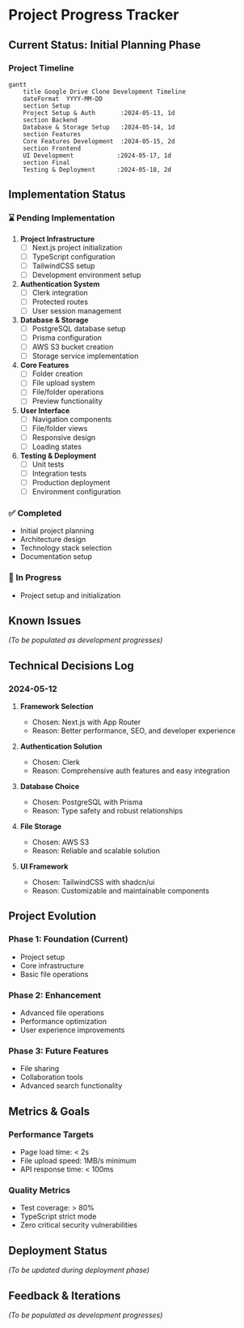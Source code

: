 # Project Progress Tracker

## Current Status: Initial Planning Phase

### Project Timeline
```mermaid
gantt
    title Google Drive Clone Development Timeline
    dateFormat  YYYY-MM-DD
    section Setup
    Project Setup & Auth       :2024-05-13, 1d
    section Backend
    Database & Storage Setup   :2024-05-14, 1d
    section Features
    Core Features Development  :2024-05-15, 2d
    section Frontend
    UI Development            :2024-05-17, 1d
    section Final
    Testing & Deployment      :2024-05-18, 2d
```

## Implementation Status

### ⌛ Pending Implementation
1. **Project Infrastructure**
   - [ ] Next.js project initialization
   - [ ] TypeScript configuration
   - [ ] TailwindCSS setup
   - [ ] Development environment setup

2. **Authentication System**
   - [ ] Clerk integration
   - [ ] Protected routes
   - [ ] User session management

3. **Database & Storage**
   - [ ] PostgreSQL database setup
   - [ ] Prisma configuration
   - [ ] AWS S3 bucket creation
   - [ ] Storage service implementation

4. **Core Features**
   - [ ] Folder creation
   - [ ] File upload system
   - [ ] File/folder operations
   - [ ] Preview functionality

5. **User Interface**
   - [ ] Navigation components
   - [ ] File/folder views
   - [ ] Responsive design
   - [ ] Loading states

6. **Testing & Deployment**
   - [ ] Unit tests
   - [ ] Integration tests
   - [ ] Production deployment
   - [ ] Environment configuration

### ✅ Completed
- Initial project planning
- Architecture design
- Technology stack selection
- Documentation setup

### 🚧 In Progress
- Project setup and initialization

## Known Issues
*(To be populated as development progresses)*

## Technical Decisions Log

### 2024-05-12
1. **Framework Selection**
   - Chosen: Next.js with App Router
   - Reason: Better performance, SEO, and developer experience

2. **Authentication Solution**
   - Chosen: Clerk
   - Reason: Comprehensive auth features and easy integration

3. **Database Choice**
   - Chosen: PostgreSQL with Prisma
   - Reason: Type safety and robust relationships

4. **File Storage**
   - Chosen: AWS S3
   - Reason: Reliable and scalable solution

5. **UI Framework**
   - Chosen: TailwindCSS with shadcn/ui
   - Reason: Customizable and maintainable components

## Project Evolution

### Phase 1: Foundation (Current)
- Project setup
- Core infrastructure
- Basic file operations

### Phase 2: Enhancement
- Advanced file operations
- Performance optimization
- User experience improvements

### Phase 3: Future Features
- File sharing
- Collaboration tools
- Advanced search functionality

## Metrics & Goals

### Performance Targets
- Page load time: < 2s
- File upload speed: 1MB/s minimum
- API response time: < 100ms

### Quality Metrics
- Test coverage: > 80%
- TypeScript strict mode
- Zero critical security vulnerabilities

## Deployment Status
*(To be updated during deployment phase)*

## Feedback & Iterations
*(To be populated as development progresses)*